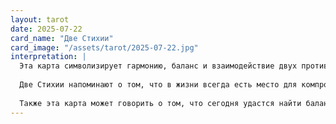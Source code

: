 ```yaml
---
layout: tarot
date: 2025-07-22
card_name: "Две Стихии"
card_image: "/assets/tarot/2025-07-22.jpg"
interpretation: |
  Эта карта символизирует гармонию, баланс и взаимодействие двух противоположных сил. На ней изображены две фигуры, которые соединяются в едином порыве, что указывает на важность сотрудничества и взаимопонимания в вашей жизни. Сегодня может возникнуть ситуация, когда вам потребуется объединить свои усилия с кем-то другим для достижения общей цели. Это может быть как в личной, так и в профессиональной сфере.
  
  Две Стихии напоминают о том, что в жизни всегда есть место для компромиссов. Возможно, вам придется изменить свои взгляды или подходы, чтобы найти общий язык с окружающими. Будьте открытыми для диалога и готовы к сотрудничеству, это поможет вам достичь желаемого результата.
  
  Также эта карта может говорить о том, что сегодня удастся найти баланс между внутренними и внешними аспектами вашей жизни. Обратите внимание на свои чувства и эмоции, но не забывайте о рациональном подходе к решению задач. Ваши интуитивные ощущения могут оказаться особенно полезными в этот день, так что доверьтесь им и следуйте за своим внутренним голосом.
---
```

